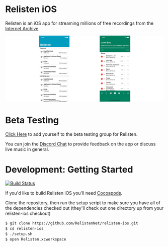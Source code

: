 # Relisten iOS

Relisten is an iOS app for streaming millions of free recordings from the [Internet Archive](https://archive.org/details/audio)

![Relisten Main Screen](Assets/readme-banner.png)

# Beta Testing

[Click Here](https://beta.relisten.live/) to add yourself to the beta testing group for Relisten.

You can join the [Discord Chat](https://discord.gg/u8v4The) to provide feedback on the app or discuss live music in general.

# Development: Getting Started

[![Build Status](https://travis-ci.org/RelistenNet/relisten-ios.svg?branch=master)](https://travis-ci.org/RelistenNet/relisten-ios)

If you'd like to build Relisten iOS you'll need [Cocoapods](http://cocoapods.org). 

Clone the repository, then run the setup script to make sure you have all of the dependencies checked out (they'll check out one directory up from your relisten-ios checkout)

```bash
$ git clone https://github.com/RelistenNet/relisten-ios.git
$ cd relisten-ios
$ ./setup.sh
$ open Relisten.xcworkspace
```

